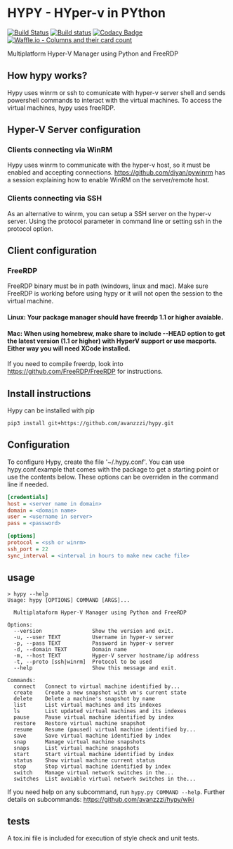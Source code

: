 # HYPY - HYper-v in PYthon

[![Build Status](https://travis-ci.org/avanzzzi/hypy.svg?branch=master)](https://travis-ci.org/avanzzzi/hypy)
[![Build status](https://gitlab.com/gabriel.avanzi/hypy/badges/master/build.svg)](https://gitlab.com/gabriel.avanzi/hypy/pipelines)
[![Codacy Badge](https://api.codacy.com/project/badge/Grade/2d6d147eedc0403195262e6041537eb3)](https://www.codacy.com/app/avanzzzi/hypy?utm_source=github.com&utm_medium=referral&utm_content=avanzzzi/hypy&utm_campaign=badger)
[![Waffle.io - Columns and their card count](https://badge.waffle.io/avanzzzi/hypy.svg?columns=all)](https://waffle.io/avanzzzi/hypy)

Multiplatform Hyper-V Manager using Python and FreeRDP

## How hypy works?
Hypy uses winrm or ssh to comunicate with hyper-v server shell and sends powershell commands to interact with the virtual machines. To access the virtual machines, hypy uses freeRDP.

## Hyper-V Server configuration
### Clients connecting via WinRM
Hypy uses winrm to communicate with the hyper-v host, so it must be enabled and accepting connections.
https://github.com/diyan/pywinrm has a session explaining how to enable WinRM on the server/remote host.

### Clients connecting via SSH
As an alternative to winrm, you can setup a SSH server on the hyper-v server. Using the protocol parameter in command line or setting ssh in the protocol option.

## Client configuration
### FreeRDP
FreeRDP binary must be in path (windows, linux and mac). Make sure FreeRDP is working before using hypy or it will not open the session to the virtual machine.

#### Linux: Your package manager should have freerdp 1.1 or higher avaiable.
#### Mac: When using homebrew, make share to include --HEAD option to get the latest version (1.1 or higher) with HyperV support or use macports. Either way you will need XCode installed.

If you need to compile freerdp, look into https://github.com/FreeRDP/FreeRDP for instructions.

## Install instructions
Hypy can be installed with pip
```
pip3 install git+https://github.com/avanzzzi/hypy.git
```

## Configuration
To configure Hypy, create the file '~/.hypy.conf'. You can use hypy.conf.example that comes with the package to get a starting point or use the contents below.
These options can be overriden in the command line if needed.
```ini
[credentials]
host = <server name in domain>
domain = <domain name>
user = <username in server>
pass = <password>

[options]
protocol = <ssh or winrm>
ssh_port = 22
sync_interval = <interval in hours to make new cache file>
```
## usage
```
> hypy --help
Usage: hypy [OPTIONS] COMMAND [ARGS]...

  Multiplataform Hyper-V Manager using Python and FreeRDP

Options:
  --version                Show the version and exit.
  -u, --user TEXT          Username in hyper-v server
  -p, --pass TEXT          Password in hyper-v server
  -d, --domain TEXT        Domain name
  -m, --host TEXT          Hyper-V server hostname/ip address
  -t, --proto [ssh|winrm]  Protocol to be used
  --help                   Show this message and exit.

Commands:
  connect   Connect to virtual machine identified by...
  create    Create a new snapshot with vm's current state
  delete    Delete a machine's snapshot by name
  list      List virtual machines and its indexes
  ls        List updated virtual machines and its indexes
  pause     Pause virtual machine identified by index
  restore   Restore virtual machine snapshot
  resume    Resume (paused) virtual machine identified by...
  save      Save virtual machine identified by index
  snap      Manage virtual machine snapshots
  snaps     List virtual machine snapshots
  start     Start virtual machine identified by index
  status    Show virtual machine current status
  stop      Stop virtual machine identified by index
  switch    Manage virtual network switches in the...
  switches  List avaiable virtual network switches in the...
```

If you need help on any subcommand, run `hypy.py COMMAND --help`.
Further details on subcommands: https://github.com/avanzzzi/hypy/wiki

## tests
A tox.ini file is included for execution of style check and unit tests.
